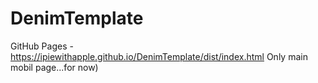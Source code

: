 # DenimTemplate
GitHub Pages - https://ipiewithapple.github.io/DenimTemplate/dist/index.html
Only main mobil page...for now)
